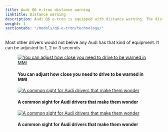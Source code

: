 ```yaml
---
title: Audi Q6 e-tron distance warning
linktitle: Distance warning
description: Audi Q6 e-tron is equipped with distance warning. The distance warning warns you when you are driving to close to the car in front of you.
weight: 1
sectiontabs: "/models/q6-e-tron/technology/"
---
```

<!-- markdownlint-disable MD033 -->

Most other drivers would not belive any Audi has that kind of equipment. It can be adjusted to 1, 2 or 3 seconds

<figure>
    <a href="https://media.electrichasgoneaudi.net/multimedia/models/e-tron/technology/drivingassistance/distancewarning/distanceadjustment.jpg">
        <img src="https://media.electrichasgoneaudi.net/multimedia/models/e-tron/technology/drivingassistance/distancewarning/distanceadjustments.jpg"
        class="img-fluid" alt="You can adjust how close you need to drive to be warned in MMI" title="You can adjust how close you need to drive to be warned in MMI">
    </a>
    <figcaption><h4>You can adjust how close you need to drive to be warned in MMI</h4></figcaption>
</figure>

<figure>
    <a href="https://media.electrichasgoneaudi.net/multimedia/models/e-tron/technology/drivingassistance/distancewarning/distancewarning.jpg">
        <img src="https://media.electrichasgoneaudi.net/multimedia/models/e-tron/technology/drivingassistance/distancewarning/distancewarnings.jpg"
        class="img-fluid" alt="A common sight for Audi drivers that make them wonder" title="A common sight for Audi drivers that make them wonder">
    </a>
    <figcaption><h4>A common sight for Audi drivers that make them wonder</h4></figcaption>
</figure>

<figure>
    <a href="https://media.electrichasgoneaudi.net/multimedia/models/e-tron/technology/drivingassistance/distancewarning/howothersee.jpg">
        <img src="https://media.electrichasgoneaudi.net/multimedia/models/e-tron/technology/drivingassistance/distancewarning/howothersees.jpg"
        class="img-fluid" alt="A common sight for Audi drivers that make them wonder" title="How other sees Audi drivers">
    </a>
    <figcaption><h4>A common sight for Audi drivers that make them wonder</h4></figcaption>
</figure>
